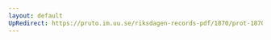 ```yaml
---
layout: default
UpRedirect: https://pruto.im.uu.se/riksdagen-records-pdf/1870/prot-1870--ak--131/prot-1870--ak--131_024.pdf
---
```

